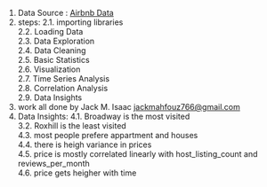 1. Data Source : <a href='https://www.kaggle.com/datasets/airbnb/seattle' target='_blank'>Airbnb Data</a>
2. steps:
    2.1. importing libraries<br>
    2.2. Loading Data<br>
    2.3. Data Exploration<br>
    2.4. Data Cleaning<br>
    2.5. Basic Statistics<br>
    2.6. Visualization<br>
    2.7. Time Series Analysis<br>
    2.8. Correlation Analysis<br>
    2.9. Data Insights<br>
3. work all done by Jack M. Isaac <a href='jackmahfouz766@gmail.com' target='_blank'>jackmahfouz766@gmail.com </a>
4. Data Insights:
    4.1. Broadway is the most visited<br>
    3.2. Roxhill is the least visited<br>
    4.3. most people prefere appartment and houses<br>
    4.4. there is heigh variance in prices<br>
    4.5. price is mostly correlated linearly with host_listing_count and reviews_per_month<br>
    4.6. price gets heigher with time<br>
